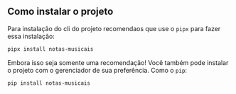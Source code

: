 ## Como instalar o projeto

Para instalação do cli do projeto recomendaos que use o `pipx` para fazer essa instalação:

```bash
pipx install notas-musicais
```
Embora isso seja somente uma recomendação! Você também pode instalar o projeto com o gerenciador de sua preferência. Como o `pip`:

```bash
pip install notas-musicais
